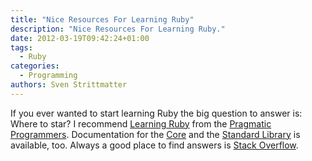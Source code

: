```yaml
---
title: "Nice Resources For Learning Ruby"
description: "Nice Resources For Learning Ruby."
date: 2012-03-19T09:42:24+01:00
tags:
  - Ruby
categories:
  - Programming
authors: Sven Strittmatter
---
```


If you ever  wanted to start learning  Ruby the big question to  answer is: Where
to star?  I recommend  [Learning Ruby][1]  from the  [Pragmatic Programmers][2].
Documentation for the [Core][3] and  the [Standard Library][4] is available, too.
Always a good place to find answers is [Stack Overflow][5].

[1]: http://www.ruby-doc.org/docs/ProgrammingRuby/
[2]: http://pragprog.com/
[3]: http://www.ruby-doc.org/core-1.9.3/
[4]: http://www.ruby-doc.org/stdlib-1.9.3/
[5]: http://stackoverflow.com/